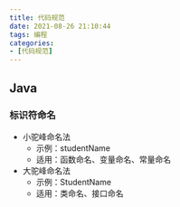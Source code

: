 ```yaml
---
title: 代码规范
date: 2021-08-26 21:10:44
tags: 编程
categories:
- [代码规范]
---
```


## Java
### 标识符命名
* 小驼峰命名法
  * 示例：studentName
  * 适用：函数命名、变量命名、常量命名
* 大驼峰命名法
  * 示例：StudentName
  * 适用：类命名、接口命名
